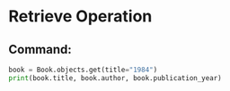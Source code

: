 # Retrieve Operation

## Command:
```python
book = Book.objects.get(title="1984")
print(book.title, book.author, book.publication_year)
